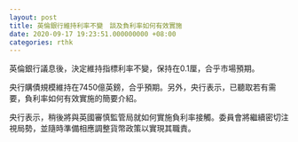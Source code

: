 ```yaml
---
layout: post
title: 英倫銀行維持利率不變　談及負利率如何有效實施
date: 2020-09-17 19:23:51.000000000 +08:00
categories: rthk
---
```


英倫銀行議息後，決定維持指標利率不變，保持在0.1厘，合乎市場預期。

央行購債規模維持在7450億英鎊，合乎預期。另外，央行表示，已聽取若有需要，負利率如何有效實施的簡要介紹。

央行表示，稍後將與英國審慎監管局就如何實施負利率接觸。委員會將繼續密切注視局勢，並隨時準備相應調整貨幣政策以實現其職責。
